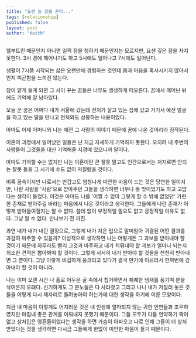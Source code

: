 ```yaml
---
title: "요샌 늘 꿈을 꾼다..."
tags: [relationship]
published: false
layout: post
author: "Keith"
---
```


웰부트린 때문인지 아니면 일찍 잠을 청하기 때문인지는 모르지만, 요샌 깊은 잠을 자지 못한다. 3시 경에 깨어나기도 하고 5시에도 일어나고 7시에도 일어난다. 

생활이 7시쯤 시작되는 삶은 오랜만에 경험하는 것인데 몸과 마음을 혹사시키지 않아서인지 피곤함을 느끼진 않는다.

잠이 얕게 들게 되면 그 사이 꾸는 꿈들은 너무도 생생하게 떠오른다. 꿈에서 깨어난 뒤에도 기억에 잘 남아있다.

오늘 꾼 꿈은 어쩌다 내가 서울에 갔는데 전처가 살고 있는 집에 갔고 거기서 예전 얼굴을 하고 있는 딸을 만나고 전처와도 상봉하는 내용이었다.

아마도 어제 어머니와 나눈 예전 그 사람의 이야기 때문에 꿈에 나온 것이리라 짐작된다.

이혼의 과정에서 일어났던 일들은 난 지금 자세하게 기억하지 못한다. 오히려 내 주변의 사람들이 그것들을 대신 기억해줄 지경에 있으니까 말이다.

아마도 기억할 수는 없지만 나는 이혼이란 큰 잘못 말고도 인간으로서는 저지르면 안되는 잘못 들을 그 시기에 수도 없이 저질렀을 것이다.

비록 꿈속이지만 나로서는 반갑고도 엄청나게 미안한 마음이 드는 것은 당연한 일이지만, 나란 사람을 '사람'으로 받아주던 그들을 생각하면 너무나 뜻 밖이었기도 하고 고맙다는 생각이 들었다. 이것은 아마도 나를 '어쩔 수 없이 그렇게 할 수 밖에 없었던' 가련한 존재로 받아주길 바라는 마음에서 나온 것이라고 생각한다. 그들에게 나란 존재가 어떻게 받아들여질지는 알 수 없다. 쓸데 없이 부정적일 필요도 없고 긍정적일 이유도 없다. 그냥 알 수 없다. 만나보기 전 까진.

과연 내가 내가 내린 결정으로, 그렇게 내가 지은 업으로 말미암아 귀결된 어떤 결과를 과감히 마주할 수 있을까? 이성적으로 생각하면 나는 어떻게든 그 과보를 받아내야 할 것이기 때문에 하루라도 빨리 그것과 마주하고 내가 치뤄내야 할 과보가 얼마나 되는지 최소한 견적은 뽑아봐야 할 것이다. 그렇게 서서히 내가 받아야 할 것들을 천천히 받아내면 그 뿐이다. 그냥 이렇게 비겁하게 웅크리고 있다가 결국 만기에 이르러서 한꺼번에 갚아내야 할 것이 아니라. 

나는 이미 오랜 시간 나 홀로 어두운 굴 속에서 칩거하면서 퀘퀘한 냄새를 풍기며 분을 삭여온지 오래다. 신기하게도 그 분노들은 다 사라졌고 그리고 나니 내가 저질러 놓은 것들을 어떻게 다시 제자리로 돌려놓아야 하는가에 대한 생각을 하기에 이른 모양이다. 

지금 내 마음이 이렇게도 어지러운 것은 내 인생에 얼마되지 않는 귀한 인연들과 조우하였지만 마침내 좋은 관계를 이뤄내지 못했기 때문이다. 그들 모두가 다들 연약하기 짝이 없고 상처입은 영혼들이었다는 생각을 하면 가슴이 아파오고 나로 인해 그들이 더 상처받았다는 것을 생각하면 다시금 그들에게 한없이 미안한 마음이 들기 때문이다.

